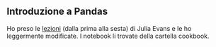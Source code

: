 ## Introduzione a Pandas
Ho preso le [lezioni](https://github.com/jvns/pandas-cookbook) (dalla prima alla sesta) di Julia Evans e le ho leggermente modificate.
I notebook li trovate della cartella cookbook.
